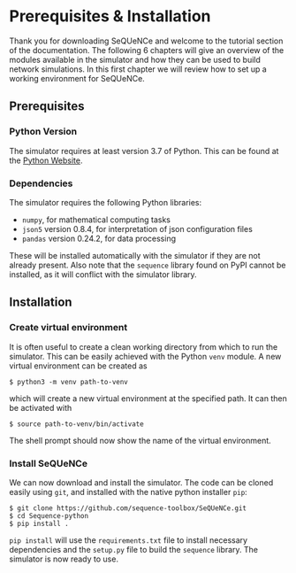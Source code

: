 # Prerequisites & Installation

Thank you for downloading SeQUeNCe and welcome to the tutorial section of the documentation. The following 6 chapters will give an overview of the modules available in the simulator and how they can be used to build network simulations. In this first chapter we will review how to set up a working environment for SeQUeNCe.

## Prerequisites

### Python Version

The simulator requires at least version 3.7 of Python. This can be found at the [Python Website](https://www.python.org/downloads/).

### Dependencies

The simulator requires the following Python libraries:
* `numpy`, for mathematical computing tasks
* `json5` version 0.8.4, for interpretation of json configuration files
* `pandas` version 0.24.2, for data processing

These will be installed automatically with the simulator if they are not already present. Also note that the `sequence` library found on PyPI cannot be installed, as it will conflict with the simulator library.

## Installation

### Create virtual environment

It is often useful to create a clean working directory from which to run the simulator. This can be easily achieved with the Python `venv` module. A new virtual environment can be created as

```shell script
$ python3 -m venv path-to-venv
```

which will create a new virtual environment at the specified path. It can then be activated with

```shell script
$ source path-to-venv/bin/activate
```

The shell prompt should now show the name of the virtual environment.

### Install SeQUeNCe

We can now download and install the simulator. The code can be cloned easily using `git`, and installed with the native python installer `pip`:

```shell script
$ git clone https://github.com/sequence-toolbox/SeQUeNCe.git
$ cd Sequence-python
$ pip install .
```

`pip install` will use the `requirements.txt` file to install necessary dependencies and the `setup.py` file to build the `sequence` library. The simulator is now ready to use.
